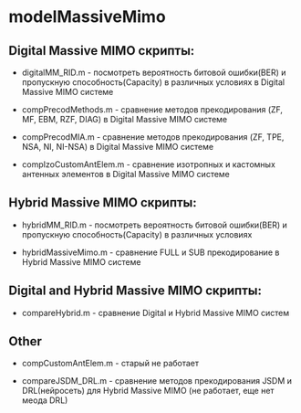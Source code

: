 # modelMassiveMimo

## Digital Massive MIMO скрипты:

* digitalMM_RID.m - посмотреть вероятность битовой ошибки(BER) и пропускную способность(Capacity) в различных условиях в Digital Massive MIMO системе

* compPrecodMethods.m - сравнение методов прекодирования (ZF, MF, EBM, RZF, DIAG) в  Digital Massive MIMO системе

* compPrecodMIA.m - сравнение методов прекодирования (ZF, TPE, NSA, NI, NI-NSA) в  Digital Massive MIMO системе

* compIzoCustomAntElem.m - сравнение изотропных и кастомных антенных элементов в  Digital Massive MIMO системе

## Hybrid Massive MIMO скрипты:

* hybridMM_RID.m - посмотреть вероятность битовой ошибки(BER) и пропускную способность(Capacity) в различных условиях

* hybridMassiveMimo.m - сравнение FULL и SUB прекодирование в Hybrid Massive MIMO системе

## Digital and Hybrid  Massive MIMO скрипты:

* compareHybrid.m - сравнение Digital и Hybrid Massive MIMO систем

## Other

* compCustomAntElem.m - старый не работает 
 
* compareJSDM_DRL.m - сравнение методов прекодирования JSDM и DRL(нейросеть) для Hybrid Massive MIMO (не работает, еще нет меода DRL)

